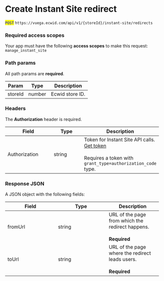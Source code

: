 # Create Instant Site redirect

<mark style="color:blue;">`POST`</mark> `https://vuega.ecwid.com/api/v1/{storeId}/instant-site/redirects`

### Required access scopes

Your app must have the following **access scopes** to make this request: `manage_instant_site`

### Path params

All path params are **required**.

| Param   | Type   | Description     |
| ------- | ------ | --------------- |
| storeId | number | Ecwid store ID. |

### Headers

The **Authorization** header is required.

<table><thead><tr><th width="138.484375">Field</th><th width="86.42578125">Type</th><th>Description</th></tr></thead><tbody><tr><td>Authorization</td><td>string</td><td>Token for Instant Site API calls. <a href="../get-instant-site-api-token.md">Get token</a><br><br>Requires a token with <code>grant_type=authorization_code</code> type.</td></tr></tbody></table>

### Response JSON

A JSON object with the following fields:

<table><thead><tr><th width="149.6171875">Field</th><th width="150.29296875">Type</th><th>Description</th></tr></thead><tbody><tr><td>fromUrl</td><td>string</td><td>URL of the page from which the redirect happens.<br><br><strong>Required</strong></td></tr><tr><td>toUrl</td><td>string</td><td>URL of the page where the redirect leads users.<br><br><strong>Required</strong></td></tr></tbody></table>
